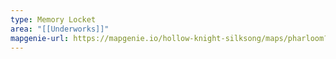```yaml
---
type: Memory Locket
area: "[[Underworks]]"
mapgenie-url: https://mapgenie.io/hollow-knight-silksong/maps/pharloom?locationIds=478571
---
```


